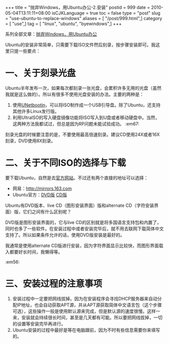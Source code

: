 +++
title = "抛弃Windows，用Ubuntu办公-2.安装"
postid = 999
date = 2010-05-04T13:11:11+08:00
isCJKLanguage = true
toc = false
type = "post"
slug = "use-ubuntu-to-replace-windows"
aliases = [ "/post/999.html",]
category = [ "use",]
tag = [ "linux", "ubuntu", "byewindows",]
+++


系列全部文章：[抛弃Windows，用Ubuntu办公](https://blog.zengrong.net/tag/byewindows/)

Ubuntu的安装非常简单，只需要下载ISO文件然后刻录，按步骤安装即可。我这里只提一些要点：

# 一、关于刻录光盘

Ubuntu半年发布一次，如果每次都刻录一张光盘，会累积许多无用的光盘（虽然我就是这么做的）。所以有很多不使用光盘安装的办法。主要的两种是：  

1. 使用[UNetbootin](http://unetbootin.sourceforge.net/)，可以将ISO制作成一个USB引导盘。除了Ubuntu，还支持其他许多Linux发行版。  
2. 利用UltraISO的写入硬盘镜像功能将ISO写入到U盘或者移动硬盘中。当然，这两种方法我都试过，但总是因为RP问题未能试验成功。 :em67:  

刻录光盘的时候要注意的是，不要使用最高倍速刻录。建议CD使用24X或者16X刻录，DVD使用8X刻录。  
<!--more-->

# 二、关于不同ISO的选择与下载

要下载Ubuntu，自然是去[官方网站](http://http://www.ubuntu.com/)。不过还有两个直接的地址可以选择：  

- 网易：<http://mirrors.163.com>  
- Ubuntu官方：[DVD版](http://cdimage.ubuntu.com/releases/10.04/release)  [CD版](http://releases.ubuntu.com/)  

Ubuntu有DVD版本、live CD（图形安装界面）版和alternate CD（字符安装界面）版，它们之间有什么区别呢？  

DVD版是图形安装界面的，它与live CD的区别就是将多国语言支持包和内置了，同时也多了一些软件。在安装过程中或者安装完毕后，就不用去联网下载简体中文支持了。所以如果条件允许的话，使用DVD版安装是最好的。  

我通常是使用alternate CD版进行安装，因为字符界面显示比较快，而图形界面载入都要好长时间，我懒得等。

:em56:

# 三、安装过程的注意事项

1. 安装过程中一定要把网线拔掉。因为在安装程序会寻找DHCP服务器来自动分配IP地址，也会自动获取APT源，并从APT源获取简体中文语言包（这个步骤可选），这些操作一般是使用默认源来完成，但是默认源的速度很慢。这样一来，安装就会持续很长时间，甚至是几天都有可能。所以要把网线拔掉，一切的设置等安装完毕再进行。  
2. Ubuntu安装的过程中最好是等在电脑跟前，因为不时有些信息需要你来填写的。
